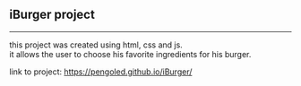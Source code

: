 ## iBurger project
----

this project was created using html, css and js. \
it allows the user to choose his favorite ingredients for his burger.

link to project: https://pengoled.github.io/iBurger/